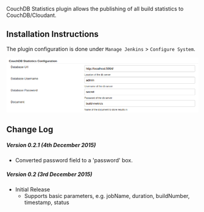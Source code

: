 
CouchDB Statistics plugin allows the publishing of all build statistics
to CouchDB/Cloudant.

## Installation Instructions

The plugin configuration is done under `Manage Jenkins` \>
`Configure System`.

![](docs/images/couch-stats-config.png)

## Change Log

##### Version 0.2.1 (4th December 2015)

-   Converted password field to a 'password' box.

##### Version 0.2 (3rd December 2015)

-   Initial Release
    -   Supports basic parameters, e.g. jobName, duration, buildNumber,
        timestamp, status
